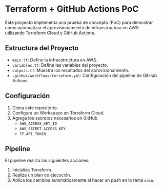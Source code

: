 # Terraform + GitHub Actions PoC

Este proyecto implementa una prueba de concepto (PoC) para demostrar cómo automatizar el aprovisionamiento de infraestructura en AWS utilizando Terraform Cloud y GitHub Actions.

## Estructura del Proyecto

- `main.tf`: Define la infraestructura en AWS.
- `variables.tf`: Define las variables del proyecto.
- `outputs.tf`: Muestra los resultados del aprovisionamiento.
- `.github/workflows/terraform.yml`: Configuración del pipeline de GitHub Actions.

## Configuración

1. Clona este repositorio.
2. Configura un Workspace en Terraform Cloud.
3. Agrega los secretos necesarios en GitHub:
   - `AWS_ACCESS_KEY_ID`
   - `AWS_SECRET_ACCESS_KEY`
   - `TF_API_TOKEN`

## Pipeline

El pipeline realiza las siguientes acciones:
1. Inicializa Terraform.
2. Realiza un plan de ejecución.
3. Aplica los cambios automáticamente al hacer un push en la rama `main`.